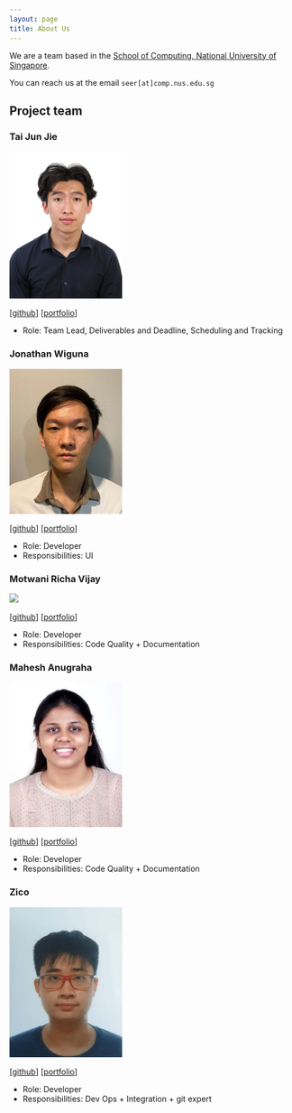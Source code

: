```yaml
---
layout: page
title: About Us
---
```


We are a team based in the [School of Computing, National University of Singapore](http://www.comp.nus.edu.sg).

You can reach us at the email `seer[at]comp.nus.edu.sg`

## Project team

### Tai Jun Jie

<img src="images/tjun-jie.png" width="200px">

[[github](https://github.com/TJun_Jie)]
[[portfolio](team/tjun-jie.md)]

* Role: Team Lead, Deliverables and Deadline, Scheduling and Tracking

### Jonathan Wiguna

<img src="images/jonathanwiguna.png" width="200px">

[[github](http://github.com/JonathanWiguna)]
[[portfolio](team/jonathanwiguna.md)]

* Role: Developer
* Responsibilities: UI

### Motwani Richa Vijay

<img src="images/richavm14.png" width="200px">

[[github](https://github.com/richavm14)]
[[portfolio](team/richavm14.md)]

* Role: Developer
* Responsibilities: Code Quality + Documentation

### Mahesh Anugraha

<img src="images/mahesh.png" width="200px">

[[github](http://github.com/anuanas2007)]
[[portfolio](team/anuanas2007.md)]

* Role: Developer
* Responsibilities: Code Quality + Documentation

### Zico

<img src="images/Zico.png" width="200px">

[[github](http://github.com/zicotjia)]
[[portfolio](team/zico.md)]

* Role: Developer
* Responsibilities: Dev Ops + Integration + git expert
